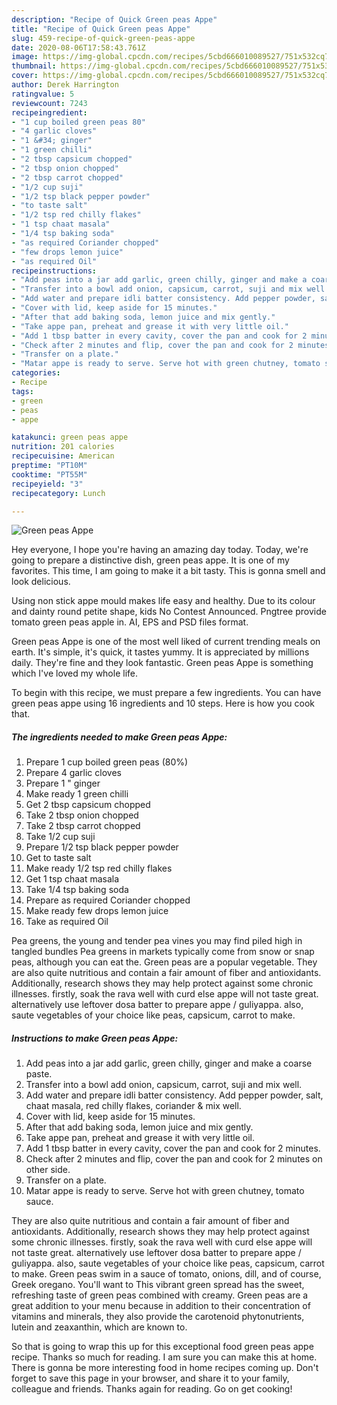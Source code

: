 ```yaml
---
description: "Recipe of Quick Green peas Appe"
title: "Recipe of Quick Green peas Appe"
slug: 459-recipe-of-quick-green-peas-appe
date: 2020-08-06T17:58:43.761Z
image: https://img-global.cpcdn.com/recipes/5cbd666010089527/751x532cq70/green-peas-appe-recipe-main-photo.jpg
thumbnail: https://img-global.cpcdn.com/recipes/5cbd666010089527/751x532cq70/green-peas-appe-recipe-main-photo.jpg
cover: https://img-global.cpcdn.com/recipes/5cbd666010089527/751x532cq70/green-peas-appe-recipe-main-photo.jpg
author: Derek Harrington
ratingvalue: 5
reviewcount: 7243
recipeingredient:
- "1 cup boiled green peas 80"
- "4 garlic cloves"
- "1 &#34; ginger"
- "1 green chilli"
- "2 tbsp capsicum chopped"
- "2 tbsp onion chopped"
- "2 tbsp carrot chopped"
- "1/2 cup suji"
- "1/2 tsp black pepper powder"
- "to taste salt"
- "1/2 tsp red chilly flakes"
- "1 tsp chaat masala"
- "1/4 tsp baking soda"
- "as required Coriander chopped"
- "few drops lemon juice"
- "as required Oil"
recipeinstructions:
- "Add peas into a jar add garlic, green chilly, ginger and make a coarse paste."
- "Transfer into a bowl add onion, capsicum, carrot, suji and mix well."
- "Add water and prepare idli batter consistency. Add pepper powder, salt, chaat masala, red chilly flakes, coriander &amp; mix well."
- "Cover with lid, keep aside for 15 minutes."
- "After that add baking soda, lemon juice and mix gently."
- "Take appe pan, preheat and grease it with very little oil."
- "Add 1 tbsp batter in every cavity, cover the pan and cook for 2 minutes."
- "Check after 2 minutes and flip, cover the pan and cook for 2 minutes on other side."
- "Transfer on a plate."
- "Matar appe is ready to serve. Serve hot with green chutney, tomato sauce."
categories:
- Recipe
tags:
- green
- peas
- appe

katakunci: green peas appe 
nutrition: 201 calories
recipecuisine: American
preptime: "PT10M"
cooktime: "PT55M"
recipeyield: "3"
recipecategory: Lunch

---
```



![Green peas Appe](https://img-global.cpcdn.com/recipes/5cbd666010089527/751x532cq70/green-peas-appe-recipe-main-photo.jpg)

Hey everyone, I hope you're having an amazing day today. Today, we're going to prepare a distinctive dish, green peas appe. It is one of my favorites. This time, I am going to make it a bit tasty. This is gonna smell and look delicious.

Using non stick appe mould makes life easy and healthy. Due to its colour and dainty round petite shape, kids No Contest Announced. Pngtree provide tomato green peas apple in. AI, EPS and PSD files format.

Green peas Appe is one of the most well liked of current trending meals on earth. It's simple, it's quick, it tastes yummy. It is appreciated by millions daily. They're fine and they look fantastic. Green peas Appe is something which I've loved my whole life.


To begin with this recipe, we must prepare a few ingredients. You can have green peas appe using 16 ingredients and 10 steps. Here is how you cook that.

<!--inarticleads1-->

##### The ingredients needed to make Green peas Appe:

1. Prepare 1 cup boiled green peas (80%)
1. Prepare 4 garlic cloves
1. Prepare 1 &#34; ginger
1. Make ready 1 green chilli
1. Get 2 tbsp capsicum chopped
1. Take 2 tbsp onion chopped
1. Take 2 tbsp carrot chopped
1. Take 1/2 cup suji
1. Prepare 1/2 tsp black pepper powder
1. Get to taste salt
1. Make ready 1/2 tsp red chilly flakes
1. Get 1 tsp chaat masala
1. Take 1/4 tsp baking soda
1. Prepare as required Coriander chopped
1. Make ready few drops lemon juice
1. Take as required Oil


Pea greens, the young and tender pea vines you may find piled high in tangled bundles Pea greens in markets typically come from snow or snap peas, although you can eat the. Green peas are a popular vegetable. They are also quite nutritious and contain a fair amount of fiber and antioxidants. Additionally, research shows they may help protect against some chronic illnesses. firstly, soak the rava well with curd else appe will not taste great. alternatively use leftover dosa batter to prepare appe / guliyappa. also, saute vegetables of your choice like peas, capsicum, carrot to make. 

<!--inarticleads2-->

##### Instructions to make Green peas Appe:

1. Add peas into a jar add garlic, green chilly, ginger and make a coarse paste.
1. Transfer into a bowl add onion, capsicum, carrot, suji and mix well.
1. Add water and prepare idli batter consistency. Add pepper powder, salt, chaat masala, red chilly flakes, coriander &amp; mix well.
1. Cover with lid, keep aside for 15 minutes.
1. After that add baking soda, lemon juice and mix gently.
1. Take appe pan, preheat and grease it with very little oil.
1. Add 1 tbsp batter in every cavity, cover the pan and cook for 2 minutes.
1. Check after 2 minutes and flip, cover the pan and cook for 2 minutes on other side.
1. Transfer on a plate.
1. Matar appe is ready to serve. Serve hot with green chutney, tomato sauce.


They are also quite nutritious and contain a fair amount of fiber and antioxidants. Additionally, research shows they may help protect against some chronic illnesses. firstly, soak the rava well with curd else appe will not taste great. alternatively use leftover dosa batter to prepare appe / guliyappa. also, saute vegetables of your choice like peas, capsicum, carrot to make. Green peas swim in a sauce of tomato, onions, dill, and of course, Greek oregano. You&#39;ll want to This vibrant green spread has the sweet, refreshing taste of green peas combined with creamy. Green peas are a great addition to your menu because in addition to their concentration of vitamins and minerals, they also provide the carotenoid phytonutrients, lutein and zeaxanthin, which are known to. 

So that is going to wrap this up for this exceptional food green peas appe recipe. Thanks so much for reading. I am sure you can make this at home. There is gonna be more interesting food in home recipes coming up. Don't forget to save this page in your browser, and share it to your family, colleague and friends. Thanks again for reading. Go on get cooking!
